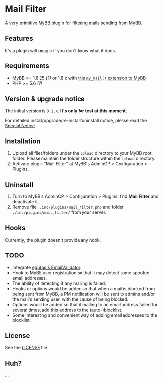# Mail Filter
A very primitive MyBB plugin for filtering mails sending from MyBB.

## Features
It's a plugin with magic if you don't know what it does.

## Requirements

- MyBB >= 1.8.25 _(?)_ or 1.8.x with [this `my_mail()` extension to MyBB](https://github.com/yuliu/mybb-mybb/tree/pull-4135-mailhandler-hook)
- PHP >= 5.6 _(?)_

## Version & upgrade notice

The initial version is `0.1.x`. **It's only for test at this moment.**

For detailed install/upgrade/re-install/uninstall notice, please read the [Special Notice](UPGRADE.md).

## Installation

1. Upload all files/folders under the `Upload` directory to your MyBB root folder. Please maintain the folder structure within the `Upload` directory.
2. Activate plugin "Mail Filter" at MyBB's AdminCP > Configuration > Plugins.

## Uninstall

1. Turn to MyBB's AdminCP > Configuration > Plugins, find **Mail Filter** and deactivate it.
2. Remove file `./inc/plugins/mail_filter.php` and folder `./inc/plugins/mail_filter/` from your server.

## Hooks

Currently, the plugin doesn't provide any hook.

## TODO

- Integrate [egulias's EmailValidator](https://github.com/egulias/EmailValidator).
- Hook to MyBB user registration so that it may detect some spoofed email addresses.
- The ability of detecting if any mailing is failed.
- Hooks or options would be added so that when a mail is blocked from being sent from MyBB, a PM notification will be sent to admins and/or the mail's sending user, with the cause of being blocked.
- Options would be added so that if mailing to an email address failed for several times, add this address to the (auto-)blocklist.
- Some interesting and convenient way of adding email addresses to the blocklist.



## License
See the [LICENSE](https://github.com/yuliu/mybb-plugin-mail-filter/blob/master/LICENSE) file.

## Huh?
...